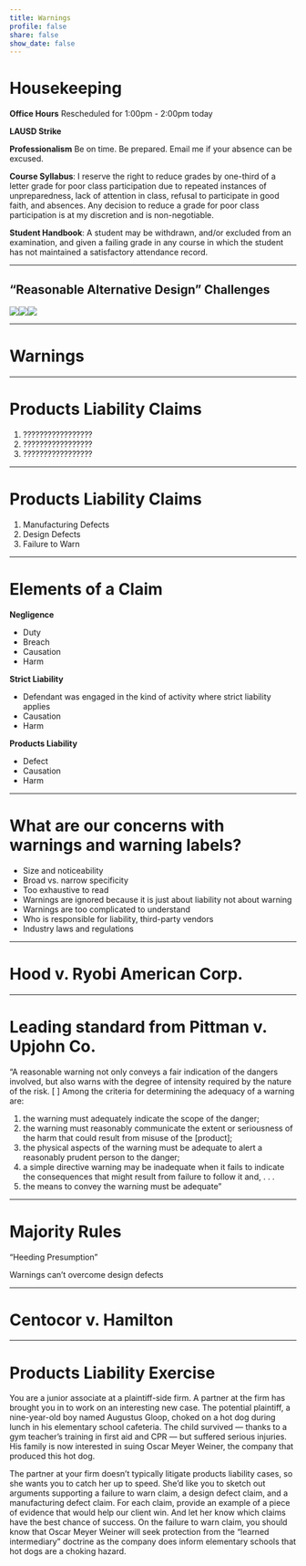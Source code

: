 ```yaml
---
title: Warnings
profile: false
share: false
show_date: false
---
```



# Housekeeping

**Office Hours**
Rescheduled for 1:00pm - 2:00pm today

**LAUSD Strike** 

**Professionalism**
Be on time.
Be prepared.
Email me if your absence can be excused.

**Course Syllabus**: I reserve the right to reduce grades by one-third of a letter grade for poor class participation due to repeated instances of unpreparedness, lack of attention in class, refusal to participate in good faith, and absences. Any decision to reduce a grade for poor class participation is at my discretion and is non-negotiable.

**Student Handbook**: A student may be withdrawn, and/or excluded from an examination, and given a failing grade in any course in which the student has not maintained a satisfactory attendance record.



---

## “Reasonable Alternative Design” Challenges

![](images/vw.jpg)![](images/newport.jpeg)![](images/pool.jpeg)

---

# Warnings

---

# Products Liability Claims

1. ?????????????????
2. ?????????????????
3. ?????????????????

---

# Products Liability Claims

1. Manufacturing Defects
2. Design Defects
3. Failure to Warn

---

# Elements of a Claim

**Negligence**
- Duty
- Breach
- Causation
- Harm

**Strict Liability**
- Defendant was engaged in the kind of activity where strict liability applies
- Causation
- Harm

**Products Liability**
- Defect
- Causation
- Harm

---

# What are our concerns with warnings and warning labels?

- Size and noticeability
- Broad vs. narrow specificity
- Too exhaustive to read
- Warnings are ignored because it is just about liability not about warning
- Warnings are too complicated to understand
- Who is responsible for liability, third-party vendors
- Industry laws and regulations

---

# Hood v. Ryobi American Corp.

---

# Leading standard from Pittman v. Upjohn Co.

“A reasonable warning not only conveys a fair indication of the dangers involved, but also warns with the degree of intensity required by the nature of the risk. [ ] Among the criteria for determining the adequacy of a warning are: 
1. the warning must adequately indicate the scope of the danger; 
2. the warning must reasonably communicate the extent or seriousness of the harm that could result from misuse of the [product]; 
3. the physical aspects of the warning must be adequate to alert a reasonably prudent person to the danger; 
4. a simple directive warning may be inadequate when it fails to indicate the consequences that might result from failure to follow it and, . . . 
5. the means to convey the warning must be adequate”

---

# Majority Rules

“Heeding Presumption”

Warnings can’t overcome design defects 

---

# Centocor v. Hamilton

---

# Products Liability Exercise

You are a junior associate at a plaintiff-side firm. A partner at the firm has brought you in to work on an interesting new case. The potential plaintiff, a nine-year-old boy named Augustus Gloop, choked on a hot dog during lunch in his elementary school cafeteria. The child survived — thanks to a gym teacher’s training in first aid and CPR — but suffered serious injuries. His family is now interested in suing Oscar Meyer Weiner, the company that produced this hot dog.

The partner at your firm doesn’t typically litigate products liability cases, so she wants you to catch her up to speed. She’d like you to sketch out arguments supporting a failure to warn claim, a design defect claim, and a manufacturing defect claim. For each claim, provide an example of a piece of evidence that would help our client win. And let her know which claims have the best chance of success. On the failure to warn claim, you should know that Oscar Meyer Weiner will seek protection from the “learned intermediary” doctrine as the company does inform elementary schools that hot dogs are a choking hazard.